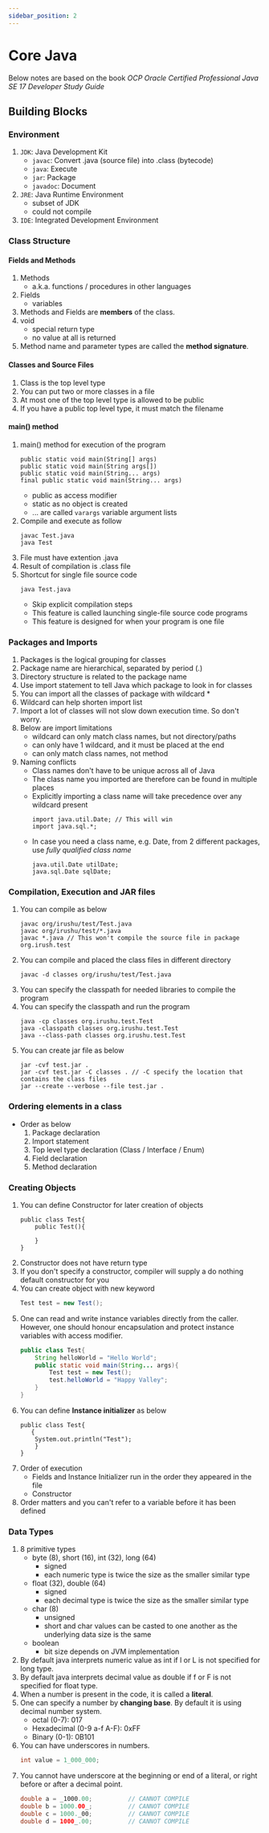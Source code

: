 ```yaml
---
sidebar_position: 2
---
```


# Core Java

Below notes are based on the book *OCP Oracle Certified Professional Java SE 17 Developer Study Guide*

## Building Blocks

### Environment
1. `JDK`: Java Development Kit
    - `javac`: Convert .java (source file) into .class (bytecode)
    - `java`: Execute
    - `jar`: Package
    - `javadoc`: Document
1. `JRE`: Java Runtime Environment
    - subset of JDK
    - could not compile
1. `IDE`: Integrated Development Environment

### Class Structure
#### Fields and Methods
1. Methods
    - a.k.a. functions / procedures in other languages
1. Fields
    - variables
1. Methods and Fields are **members** of the class.
1. void
    - special return type
    - no value at all is returned
1. Method name and parameter types are called the **method signature**.
#### Classes and Source Files
1. Class is the top level type
1. You can put two or more classes in a file
1. At most one of the top level type is allowed to be public
1. If you have a public top level type, it must match the filename
#### main() method
1. main() method for execution of the program
    ```
    public static void main(String[] args)
    public static void main(String args[])
    public static void main(String... args)
    final public static void main(String... args)
    ```
    - public as access modifier
    - static as no object is created
    - ... are called `varargs` variable argument lists
1. Compile and execute as follow
    ```
    javac Test.java
    java Test    
    ```
1. File must have extention .java
1. Result of compilation is .class file
1. Shortcut for single file source code
    ```
    java Test.java
    ```
    - Skip explicit compilation steps
    - This feature is called launching single-file source code programs
    - This feature is designed for when your program is one file
### Packages and Imports
1. Packages is the logical grouping for classes
1. Package name are hierarchical, separated by period (.)
1. Directory structure is related to the package name
1. Use import statement to tell Java which package to look in for classes
1. You can import all the classes of package with wildcard *
1. Wildcard can help shorten import list
1. Import a lot of classes will not slow down execution time. So don't worry.
1. Below are import limitations
    - wildcard can only match class names, but not directory/paths
    - can only have 1 wildcard, and it must be placed at the end
    - can only match class names, not method
1. Naming conflicts
    - Class names don't have to be unique across all of Java
    - The class name you imported are therefore can be found in multiple places
    - Explicitly importing a class name will take precedence over any wildcard present
        ```
        import java.util.Date; // This will win
        import java.sql.*;
        ```
    - In case you need a class name, e.g. Date, from 2 different packages, use *fully qualified class name*
        ```
        java.util.Date utilDate;
        java.sql.Date sqlDate;
        ```
### Compilation, Execution and JAR files
1. You can compile as below
    ```
    javac org/irushu/test/Test.java
    javac org/irushu/test/*.java
    javac *.java // This won't compile the source file in package org.irush.test
    ```
1. You can compile and placed the class files in different directory
    ```
    javac -d classes org/irushu/test/Test.java
    ```
1. You can specify the classpath for needed libraries to compile the program
1. You can specify the classpath and run the program
    ```
    java -cp classes org.irushu.test.Test
    java -classpath classes org.irushu.test.Test
    java --class-path classes org.irushu.test.Test
    ```
1. You can create jar file as below
    ```
    jar -cvf test.jar .
    jar -cvf test.jar -C classes . // -C specify the location that contains the class files
    jar --create --verbose --file test.jar .
    ```
### Ordering elements in a class
- Order as below
    1. Package declaration
    1. Import statement
    1. Top level type declaration (Class / Interface / Enum)
    1. Field declaration
    1. Method declaration
### Creating Objects
1. You can define Constructor for later creation of objects
    ```
    public class Test{
        public Test(){

        }
    }
    ```
1. Constructor does not have return type
1. If you don't specify a constructor, compiler will supply a do nothing default constructor for you
1. You can create object with new keyword
    ```java
    Test test = new Test();
    ```
1. One can read and write instance variables directly from the caller. However, one should honour encapsulation and protect instance variables with access modifier.
    ```java
    public class Test{
        String helloWorld = "Hello World";
        public static void main(String... args){
            Test test = new Test();
            test.helloWorld = "Happy Valley";
        }
    }
    ```
1. You can define **Instance initializer** as below
    ```
    public class Test{
       {
        System.out.println("Test");
        }
    }
    ```
1. Order of execution
    - Fields and Instance Initializer run in the order they appeared in the file
    - Constructor
1. Order matters and you can't refer to a variable before it has been defined
### Data Types
1. 8 primitive types
    - byte (8), short (16), int (32), long (64)
        - signed
        - each numeric type is twice the size as the smaller similar type
    - float (32), double (64)
        - signed
        - each decimal type is twice the size as the smaller similar type
    - char (8)
        - unsigned
        - short and char values can be casted to one another as the underlying data size is the same
    - boolean 
        - bit size depends on JVM implementation
1. By default java interprets numeric value as int if l or L is not specified for long type.
1. By default java interprets decimal value as double if f or F is not specified for float type.
1. When a number is present in the code, it is called a **literal**.
1. One can specify a number by **changing base**. By default it is using decimal number system.
    - octal (0-7): 017
    - Hexadecimal (0-9 a-f A-F): 0xFF
    - Binary (0-1): 0B101
1. You can have underscores in numbers. 
    ```java
    int value = 1_000_000;
    ```
1. You cannot have underscore at the beginning or end of a literal, or right before or after a decimal point.
    ```java
    double a = _1000.00;          // CANNOT COMPILE
    double b = 1000.00_;          // CANNOT COMPILE
    double c = 1000._00;          // CANNOT COMPILE
    double d = 1000_.00;          // CANNOT COMPILE
    ```